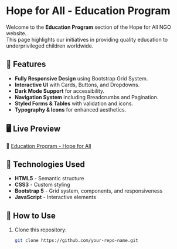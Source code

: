 # Hope for All - Education Program

Welcome to the **Education Program** section of the Hope for All NGO website.  
This page highlights our initiatives in providing quality education to underprivileged children worldwide.

## 🌟 Features

- **Fully Responsive Design** using Bootstrap Grid System.
- **Interactive UI** with Cards, Buttons, and Dropdowns.
- **Dark Mode Support** for accessibility.
- **Navigation System** including Breadcrumbs and Pagination.
- **Styled Forms & Tables** with validation and icons.
- **Typography & Icons** for enhanced aesthetics.

## 🖥️ Live Preview

🔗 [Education Program - Hope for All](https://anshulpu.github.io/ngo2-0/)

## 📜 Technologies Used

- **HTML5** - Semantic structure
- **CSS3** - Custom styling
- **Bootstrap 5** - Grid system, components, and responsiveness
- **JavaScript** - Interactive elements

## 🚀 How to Use

1. Clone this repository:
   ```sh
   git clone https://github.com/your-repo-name.git
